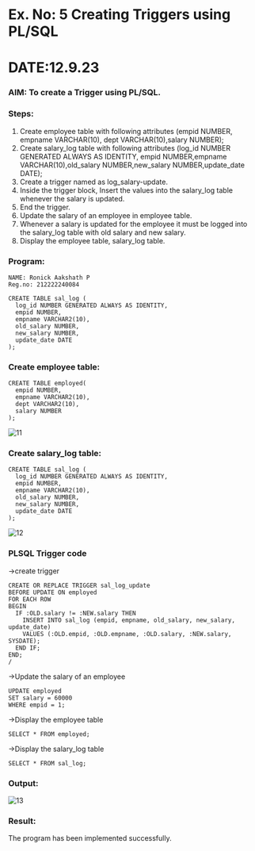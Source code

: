 # Ex. No: 5 Creating Triggers using PL/SQL
# DATE:12.9.23
### AIM: To create a Trigger using PL/SQL.

### Steps:
1. Create employee table with following attributes (empid NUMBER, empname VARCHAR(10), dept VARCHAR(10),salary NUMBER);
2. Create salary_log table with following attributes (log_id NUMBER GENERATED ALWAYS AS IDENTITY, empid NUMBER,empname VARCHAR(10),old_salary NUMBER,new_salary NUMBER,update_date DATE);
3. Create a trigger named as log_salary-update.
4. Inside the trigger block, Insert the values into the salary_log table whenever the salary is updated.
5. End the trigger.
6. Update the salary of an employee in employee table.
7. Whenever a salary is updated for the employee it must be logged into the salary_log table with old salary and new salary.
8. Display the employee table, salary_log table.

### Program:
```
NAME: Ronick Aakshath P
Reg.no: 212222240084
```
```
CREATE TABLE sal_log (
  log_id NUMBER GENERATED ALWAYS AS IDENTITY,
  empid NUMBER,
  empname VARCHAR2(10),
  old_salary NUMBER,
  new_salary NUMBER,
  update_date DATE
);
```
### Create employee table:

```
CREATE TABLE employed(
  empid NUMBER,
  empname VARCHAR2(10),
  dept VARCHAR2(10),
  salary NUMBER
);
```
![11](https://github.com/Ronick2005/Ex-5-Creating-Triggers-using-PL-SQL/assets/83219341/35e445b8-694f-4a88-8f4c-472ce032415e)

### Create salary_log table:
```
CREATE TABLE sal_log (
  log_id NUMBER GENERATED ALWAYS AS IDENTITY,
  empid NUMBER,
  empname VARCHAR2(10),
  old_salary NUMBER,
  new_salary NUMBER,
  update_date DATE
);
```
![12](https://github.com/Ronick2005/Ex-5-Creating-Triggers-using-PL-SQL/assets/83219341/9753bda2-a6ea-4236-b99f-685f468763ff)

### PLSQL Trigger code
->create trigger 
```
CREATE OR REPLACE TRIGGER sal_log_update
BEFORE UPDATE ON employed
FOR EACH ROW
BEGIN
  IF :OLD.salary != :NEW.salary THEN
    INSERT INTO sal_log (empid, empname, old_salary, new_salary, update_date)
    VALUES (:OLD.empid, :OLD.empname, :OLD.salary, :NEW.salary, SYSDATE);
  END IF;
END;
/
```
->Update the salary of an employee
```
UPDATE employed
SET salary = 60000
WHERE empid = 1;
```
->Display the employee table
```
SELECT * FROM employed;
```
->Display the salary_log table
```
SELECT * FROM sal_log;
```
### Output:
![13](https://github.com/Ronick2005/Ex-5-Creating-Triggers-using-PL-SQL/assets/83219341/77ea01b3-3716-48c6-99eb-04c5214e0667)

### Result:
The program has been implemented successfully.
